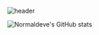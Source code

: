![header](https://capsule-render.vercel.app/api?type=Waving&color=auto&height=300&section=header&text=Hello%20World!&fontSize=90)

![Normaldeve's GitHub stats](https://github-readme-stats.vercel.app/api?username=normaldeve&show_icons=true&theme=transparent&width=400)


